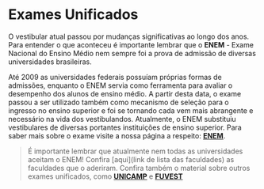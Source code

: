 Exames Unificados
=================

O vestibular atual passou por mudanças significativas ao longo dos anos. Para entender o que aconteceu é importante lembrar que o **ENEM** - Exame Nacional do Ensino Médio nem sempre foi a prova de admissão de diversas universidades brasileiras.

Até 2009 as universidades federais possuíam próprias formas de admissões, enquanto o ENEM servia como ferramenta para avaliar o desempenho dos alunos de ensino médio. A partir desta data, o exame passou a ser utilizado também como mecanismo de seleção para o ingresso no ensino superior e foi se tornando cada vem mais abrangente e necessário na vida dos vestibulandos. Atualmente, o ENEM substituiu vestibulares de diversas portantes instituições de ensino superior. Para saber mais sobre o exame visite a nossa página a respeito: [**ENEM**](http://www.qilabs.org/guias/vestibular/exames-unificados/enem).


>É importante lembrar que atualmente nem todas as universidades aceitam o ENEM!
Confira [aqui](link de lista das faculdades) as faculdades que o aderiram. Confira também o material sobre outros exames unificados, como [**UNICAMP**](http://www.qilabs.org/guias/vestibular/exames-unificados/unicamp) e [**FUVEST**](http://www.qilabs.org/guias/vestibular/exames-unificados/fuvest)
